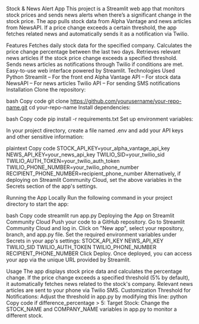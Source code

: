 Stock & News Alert App
This project is a Streamlit web app that monitors stock prices and sends news alerts when there’s a significant change in the stock price. The app pulls stock data from Alpha Vantage and news articles from NewsAPI. If a price change exceeds a certain threshold, the app fetches related news and automatically sends it as a notification via Twilio.

Features
Fetches daily stock data for the specified company.
Calculates the price change percentage between the last two days.
Retrieves relevant news articles if the stock price change exceeds a specified threshold.
Sends news articles as notifications through Twilio if conditions are met.
Easy-to-use web interface powered by Streamlit.
Technologies Used
Python
Streamlit – For the front end
Alpha Vantage API – For stock data
NewsAPI – For news articles
Twilio API – For sending SMS notifications
Installation
Clone the repository:

bash
Copy code
git clone https://github.com/yourusername/your-repo-name.git
cd your-repo-name
Install dependencies:

bash
Copy code
pip install -r requirements.txt
Set up environment variables:

In your project directory, create a file named .env and add your API keys and other sensitive information:

plaintext
Copy code
STOCK_API_KEY=your_alpha_vantage_api_key
NEWS_API_KEY=your_news_api_key
TWILIO_SID=your_twilio_sid
TWILIO_AUTH_TOKEN=your_twilio_auth_token
TWILIO_PHONE_NUMBER=your_twilio_phone_number
RECIPIENT_PHONE_NUMBER=recipient_phone_number
Alternatively, if deploying on Streamlit Community Cloud, set the above variables in the Secrets section of the app's settings.

Running the App Locally
Run the following command in your project directory to start the app:

bash
Copy code
streamlit run app.py
Deploying the App on Streamlit Community Cloud
Push your code to a GitHub repository.
Go to Streamlit Community Cloud and log in.
Click on "New app", select your repository, branch, and app.py file.
Set the required environment variables under Secrets in your app's settings:
STOCK_API_KEY
NEWS_API_KEY
TWILIO_SID
TWILIO_AUTH_TOKEN
TWILIO_PHONE_NUMBER
RECIPIENT_PHONE_NUMBER
Click Deploy.
Once deployed, you can access your app via the unique URL provided by Streamlit.

Usage
The app displays stock price data and calculates the percentage change.
If the price change exceeds a specified threshold (5% by default), it automatically fetches news related to the stock's company.
Relevant news articles are sent to your phone via Twilio SMS.
Customization
Threshold for Notifications: Adjust the threshold in app.py by modifying this line:
python
Copy code
if difference_percentage > 5:
Target Stock: Change the STOCK_NAME and COMPANY_NAME variables in app.py to monitor a different stock.
